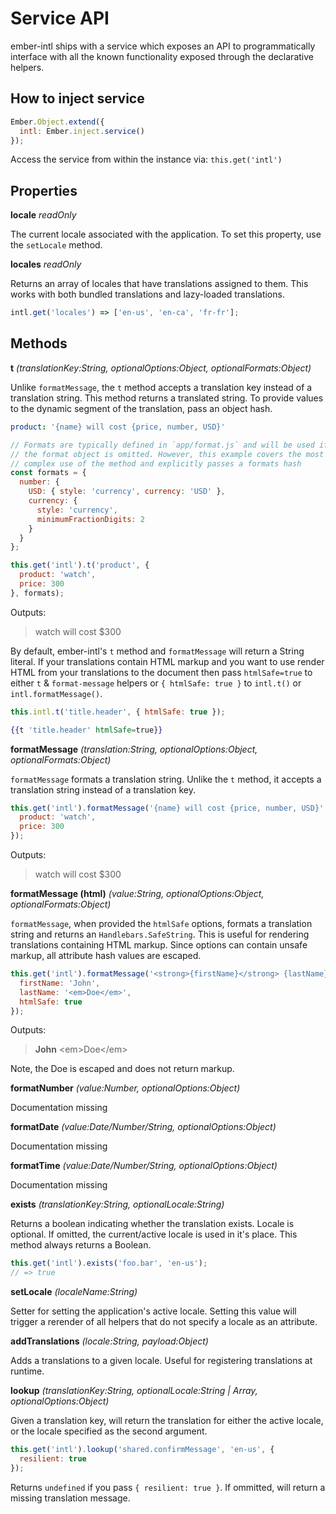
Service API
==============================================================================

ember-intl ships with a service which exposes an API to programmatically
interface with all the known functionality exposed through the declarative
helpers.

## How to inject service

```js
Ember.Object.extend({
  intl: Ember.inject.service()
});
```

Access the service from within the instance via: `this.get('intl')`

## Properties

**locale** _readOnly_

The current locale associated with the application.  To set this property,
use the `setLocale` method.

**locales** _readOnly_

Returns an array of locales that have translations assigned to them.  This works
with both bundled translations and lazy-loaded translations.

```js
intl.get('locales') => ['en-us', 'en-ca', 'fr-fr'];
```

## Methods

**t** _(translationKey:String, optionalOptions:Object, optionalFormats:Object)_

Unlike `formatMessage`, the `t` method accepts a translation key instead of a
translation string.  This method returns a translated string.  To provide
values to the dynamic segment of the translation, pass an object hash.

```yaml
product: '{name} will cost {price, number, USD}'
```

```js
// Formats are typically defined in `app/format.js` and will be used if
// the format object is omitted. However, this example covers the most
// complex use of the method and explicitly passes a formats hash
const formats = {
  number: {
    USD: { style: 'currency', currency: 'USD' },
    currency: {
      style: 'currency',
      minimumFractionDigits: 2
    }
  }
};

this.get('intl').t('product', {
  product: 'watch',
  price: 300
}, formats);
```

Outputs:

> watch will cost $300

By default, ember-intl's `t` method and `formatMessage` will return a String literal.  If your translations contain HTML markup and you want to use render HTML from your translations to the document then pass `htmlSafe=true` to either `t` & `format-message` helpers or `{ htmlSafe: true }` to `intl.t()` or `intl.formatMessage()`.

```js
this.intl.t('title.header', { htmlSafe: true });
```

```hbs
{{t 'title.header' htmlSafe=true}}
```

**formatMessage** _(translation:String, optionalOptions:Object, optionalFormats:Object)_

`formatMessage` formats a translation string. Unlike the `t` method, it
accepts a translation string instead of a translation key.

```js
this.get('intl').formatMessage('{name} will cost {price, number, USD}', {
  product: 'watch',
  price: 300
});
```

Outputs:

> watch will cost $300

**formatMessage (html)** _(value:String, optionalOptions:Object, optionalFormats:Object)_

`formatMessage`, when provided the `htmlSafe` options, formats a translation string and returns an
`Handlebars.SafeString`.  This is useful for rendering translations containing
HTML markup.  Since options can contain unsafe markup, all attribute hash
values are escaped.

```js
this.get('intl').formatMessage('<strong>{firstName}</strong> {lastName}', {
  firstName: 'John',
  lastName: '<em>Doe</em>',
  htmlSafe: true
});
```

Outputs:
> **John** \<em\>Doe\</em\>

Note, the Doe is escaped and does not return markup.

**formatNumber** _(value:Number, optionalOptions:Object)_

Documentation missing

**formatDate** _(value:Date/Number/String, optionalOptions:Object)_

Documentation missing

**formatTime** _(value:Date/Number/String, optionalOptions:Object)_

Documentation missing

**exists** _(translationKey:String, optionalLocale:String)_

Returns a boolean indicating whether the translation exists. Locale is
optional. If omitted, the current/active locale is used in it's place.
This method always returns a Boolean.

```js
this.get('intl').exists('foo.bar', 'en-us');
// => true
```

**setLocale** _(localeName:String)_

Setter for setting the application's active locale.  Setting this value will
trigger a rerender of all helpers that do not specify a locale as an
attribute.

**addTranslations** _(locale:String, payload:Object)_

Adds a translations to a given locale.  Useful for registering translations at runtime.

**lookup** _(translationKey:String, optionalLocale:String | Array<String>, optionalOptions:Object)_

Given a translation key, will return the translation for either the active
locale, or the locale specified as the second argument. 

```js
this.get('intl').lookup('shared.confirmMessage', 'en-us', {
  resilient: true
});
```

Returns `undefined` if you pass `{ resilient: true }`.  If ommitted, will return a missing translation message.
